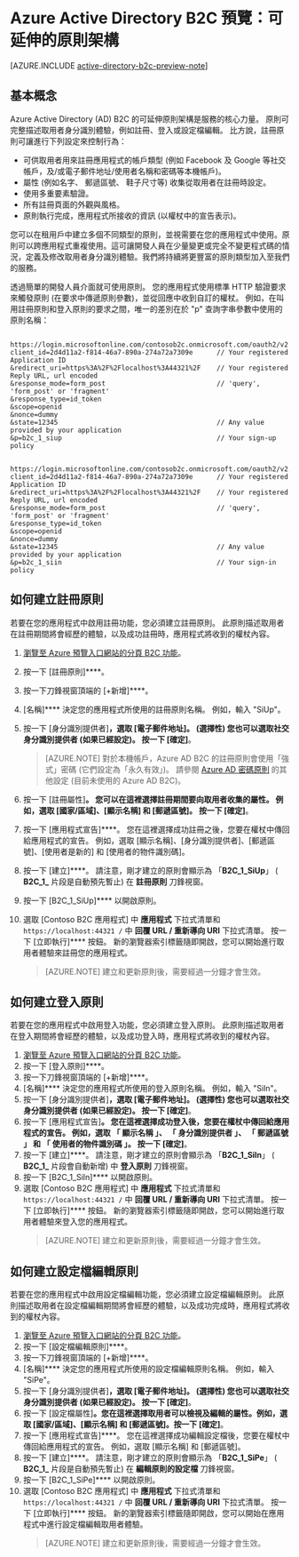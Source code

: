 <properties
    pageTitle="Azure Active Directory B2C 預覽：可延伸的原則架構 | Microsoft Azure"
    description="關於 Azure Active Directory B2C 的可延伸原則架構及如何建立各種原則類型的主題"
    services="active-directory-b2c"
    documentationCenter=""
    authors="swkrish"
    manager="msmbaldwin"
    editor="curtand"/>

<tags
    ms.service="active-directory-b2c"
    ms.workload="identity"
    ms.tgt_pltfrm="na"
    ms.devlang="na"
    ms.topic="article"
    ms.date="09/28/2015"
    ms.author="swkrish"/>


# Azure Active Directory B2C 預覽：可延伸的原則架構

[AZURE.INCLUDE [active-directory-b2c-preview-note](../../includes/active-directory-b2c-preview-note.md)]

## 基本概念

Azure Active Directory (AD) B2C 的可延伸原則架構是服務的核心力量。 原則可完整描述取用者身分識別體驗，例如註冊、登入或設定檔編輯。 比方說，註冊原則可讓進行下列設定來控制行為：

- 可供取用者用來註冊應用程式的帳戶類型 (例如 Facebook 及 Google 等社交帳戶，及/或電子郵件地址/使用者名稱和密碼等本機帳戶)。
- 屬性 (例如名字、 郵遞區號、 鞋子尺寸等) 收集從取用者在註冊時設定。
- 使用多重要素驗證。
- 所有註冊頁面的外觀與風格。
- 原則執行完成，應用程式所接收的資訊 (以權杖中的宣告表示)。

您可以在租用戶中建立多個不同類型的原則，並視需要在您的應用程式中使用。原則可以跨應用程式重複使用。這可讓開發人員在少量變更或完全不變更程式碼的情況，定義及修改取用者身分識別體驗。我們將持續將更豐富的原則類型加入至我們的服務。

透過簡單的開發人員介面就可使用原則。 您的應用程式使用標準 HTTP 驗證要求來觸發原則 (在要求中傳遞原則參數)，並從回應中收到自訂的權杖。 例如，在叫用註冊原則和登入原則的要求之間，唯一的差別在於 "p" 查詢字串參數中使用的原則名稱：

```

https://login.microsoftonline.com/contosob2c.onmicrosoft.com/oauth2/v2.0/authorize?
client_id=2d4d11a2-f814-46a7-890a-274a72a7309e      // Your registered Application ID
&redirect_uri=https%3A%2F%2Flocalhost%3A44321%2F    // Your registered Reply URL, url encoded
&response_mode=form_post                            // 'query', 'form_post' or 'fragment'
&response_type=id_token
&scope=openid
&nonce=dummy
&state=12345                                        // Any value provided by your application
&p=b2c_1_siup                                       // Your sign-up policy
```

```

https://login.microsoftonline.com/contosob2c.onmicrosoft.com/oauth2/v2.0/authorize?
client_id=2d4d11a2-f814-46a7-890a-274a72a7309e      // Your registered Application ID
&redirect_uri=https%3A%2F%2Flocalhost%3A44321%2F    // Your registered Reply URL, url encoded
&response_mode=form_post                            // 'query', 'form_post' or 'fragment'
&response_type=id_token
&scope=openid
&nonce=dummy
&state=12345                                        // Any value provided by your application
&p=b2c_1_siin                                       // Your sign-in policy
```

## 如何建立註冊原則

若要在您的應用程式中啟用註冊功能，您必須建立註冊原則。 此原則描述取用者在註冊期間將會經歷的體驗，以及成功註冊時，應用程式將收到的權杖內容。

1. [瀏覽至 Azure 預覽入口網站的分頁 B2C 功能](active-directory-b2c-app-registration.md#navigate-to-the-b2c-features-blade)。
2. 按一下 [註冊原則]****。
3. 按一下刀鋒視窗頂端的 [+新增]****。
4. [名稱]**** 決定您的應用程式所使用的註冊原則名稱。 例如，輸入 "SiUp"。
5. 按一下 [身分識別提供者]****，選取 [電子郵件地址]。 (選擇性) 您也可以選取社交身分識別提供者 (如果已經設定)。 按一下 [確定]****。
    > [AZURE.NOTE]
    對於本機帳戶，Azure AD B2C 的註冊原則會使用「強式」密碼 (它們設定為「永久有效」)。 請參閱 [Azure AD 密碼原則](https://msdn.microsoft.com/library/azure/jj943764.aspx) 的其他設定 (目前未使用的 Azure AD B2C)。

6. 按一下 [註冊屬性]****。 您可以在這裡選擇註冊期間要向取用者收集的屬性。 例如，選取 [國家/區域]、[顯示名稱] 和 [郵遞區號]。 按一下 [確定]****。
7. 按一下 [應用程式宣告]****。 您在這裡選擇成功註冊之後，您要在權杖中傳回給應用程式的宣告。 例如，選取 [顯示名稱]、[身分識別提供者]、[郵遞區號]、[使用者是新的] 和 [使用者的物件識別碼]。
8. 按一下 [建立]****。 請注意，剛才建立的原則會顯示為 「**B2C_1_SiUp**」 ( **B2C\_1\_** 片段是自動預先暫止) 在 **註冊原則** 刀鋒視窗。
9. 按一下 [B2C_1_SiUp]**** 以開啟原則。
10. 選取 [Contoso B2C 應用程式] 中 **應用程式** 下拉式清單和 `https://localhost:44321 /` 中 **回覆 URL / 重新導向 URI** 下拉式清單。 按一下 [立即執行]**** 按鈕。 新的瀏覽器索引標籤隨即開啟，您可以開始進行取用者體驗來註冊您的應用程式。
    > [AZURE.NOTE]
    建立和更新原則後，需要經過一分鐘才會生效。

## 如何建立登入原則

若要在您的應用程式中啟用登入功能，您必須建立登入原則。 此原則描述取用者在登入期間將會經歷的體驗，以及成功登入時，應用程式將收到的權杖內容。

1. [瀏覽至 Azure 預覽入口網站的分頁 B2C 功能](active-directory-b2c-app-registration.md#navigate-to-the-b2c-features-blade)。
2. 按一下 [登入原則]****。
3. 按一下刀鋒視窗頂端的 [+新增]****。
4. [名稱]**** 決定您的應用程式所使用的登入原則名稱。 例如，輸入 "SiIn"。
5. 按一下 [身分識別提供者]****，選取 [電子郵件地址]。 (選擇性) 您也可以選取社交身分識別提供者 (如果已經設定)。 按一下 [確定]****。
6. 按一下 [應用程式宣告]****。 您在這裡選擇成功登入後，您要在權杖中傳回給應用程式的宣告。 例如，選取 「 顯示名稱 」、 「 身分識別提供者 」、 「 郵遞區號 」 和 「 使用者的物件識別碼 」。 按一下 [確定]****。
7. 按一下 [建立]****。 請注意，剛才建立的原則會顯示為 「**B2C_1_SiIn**」 ( **B2C\_1\_** 片段會自動新增) 中 **登入原則** 刀鋒視窗。
8. 按一下 [B2C_1_SiIn]**** 以開啟原則。
9. 選取 [Contoso B2C 應用程式] 中 **應用程式** 下拉式清單和 `https://localhost:44321 /` 中 **回覆 URL / 重新導向 URI** 下拉式清單。 按一下 [立即執行]**** 按鈕。 新的瀏覽器索引標籤隨即開啟，您可以開始進行取用者體驗來登入您的應用程式。
    > [AZURE.NOTE]
    建立和更新原則後，需要經過一分鐘才會生效。

## 如何建立設定檔編輯原則

若要在您的應用程式中啟用設定檔編輯功能，您必須建立設定檔編輯原則。 此原則描述取用者在設定檔編輯期間將會經歷的體驗，以及成功完成時，應用程式將收到的權杖內容。

1. [瀏覽至 Azure 預覽入口網站的分頁 B2C 功能](active-directory-b2c-app-registration.md#navigate-to-the-b2c-features-blade)。
2. 按一下 [設定檔編輯原則]****。
3. 按一下刀鋒視窗頂端的 [+新增]****。
4. [名稱]**** 決定您的應用程式所使用的設定檔編輯原則名稱。 例如，輸入 "SiPe"。
5. 按一下 [身分識別提供者]****，選取 [電子郵件地址]。 (選擇性) 您也可以選取社交身分識別提供者 (如果已經設定)。 按一下 [確定]****。
6. 按一下 [設定檔屬性]****。您在這裡選擇取用者可以檢視及編輯的屬性。例如，選取 [國家/區域]、[顯示名稱] 和 [郵遞區號]。按一下 [確定]****。
7. 按一下 [應用程式宣告]****。 您在這裡選擇成功編輯設定檔後，您要在權杖中傳回給應用程式的宣告。 例如，選取 [顯示名稱] 和 [郵遞區號]。
8. 按一下 [建立]****。 請注意，剛才建立的原則會顯示為 「**B2C_1_SiPe**」 ( **B2C\_1\_** 片段是自動預先暫止) 在 **編輯原則的設定檔** 刀鋒視窗。
9. 按一下 [B2C_1_SiPe]**** 以開啟原則。
10. 選取 [Contoso B2C 應用程式] 中 **應用程式** 下拉式清單和 `https://localhost:44321 /` 中 **回覆 URL / 重新導向 URI** 下拉式清單。 按一下 [立即執行]**** 按鈕。 新的瀏覽器索引標籤隨即開啟，您可以開始在應用程式中進行設定檔編輯取用者體驗。
    > [AZURE.NOTE]
    建立和更新原則後，需要經過一分鐘才會生效。





